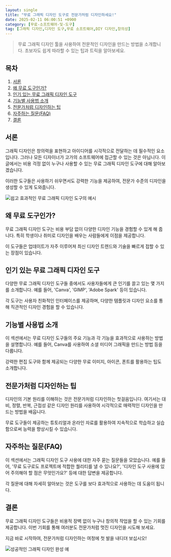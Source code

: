 ```yaml
---
layout: single
title: "무료 그래픽 디자인 도구로 전문가처럼 디자인하세요!"
date: 2025-02-11 06:00:51 +0900
category: [무료-소프트웨어-및-도구]
tag: [그래픽 디자인,디자인 도구,무료 소프트웨어,DIY 디자인,창의성]
---
```

  
> 무료 그래픽 디자인 툴을 사용하여 전문적인 디자인을 만드는 방법을 소개합니다. 초보자도 쉽게 따라할 수 있는 팁과 트릭을 알아보세요.

## 목차
1. [서론](#서론)
2. [왜 무료 도구인가?](#왜-무료-도구인가)
3. [인기 있는 무료 그래픽 디자인 도구](#인기-있는-무료-그래픽-디자인-도구)
4. [기능별 사용법 소개](#기능별-사용법-소개)
5. [전문가처럼 디자인하는 팁](#전문가처럼-디자인하는-팁)
6. [자주하는 질문(FAQ)](#자주하는-질문faq)
7. [결론](#결론)

## 서론

그래픽 디자인은 창의력을 표현하고 아이디어를 시각적으로 전달하는 데 필수적인 요소입니다. 그러나 모든 디자이너가 고가의 소프트웨어에 접근할 수 있는 것은 아닙니다. 이 글에서는 비용 걱정 없이 누구나 사용할 수 있는 무료 그래픽 디자인 도구에 대해 알아보겠습니다.


이러한 도구들은 사용하기 쉬우면서도 강력한 기능을 제공하여, 전문가 수준의 디자인을 생성할 수 있게 도와줍니다.


![쉽고 효과적인 무료 그래픽 디자인 도구의 예시](undefined)



## 왜 무료 도구인가?

무료 그래픽 디자인 도구는 비용 부담 없이 다양한 디자인 기능을 경험할 수 있게 해 줍니다. 특히 학생이나 취미로 디자인을 배우는 사람들에게 이점을 제공합니다.


이 도구들은 업데이트가 자주 이루어져 최신 디자인 트렌드와 기술을 빠르게 접할 수 있는 장점이 있습니다.



## 인기 있는 무료 그래픽 디자인 도구

다양한 무료 그래픽 디자인 도구들 중에서도 사용자들에게 큰 인기를 끌고 있는 몇 가지를 소개합니다. 예를 들어, 'Canva', 'GIMP', 'Adobe Spark' 등이 있습니다.


각 도구는 사용자 친화적인 인터페이스를 제공하며, 다양한 템플릿과 디자인 요소를 통해 직관적인 디자인 경험을 할 수 있습니다.



## 기능별 사용법 소개

이 섹션에서는 무료 디자인 도구들의 주요 기능과 각 기능을 효과적으로 사용하는 방법을 설명합니다. 예를 들어, Canva를 사용하여 소셜 미디어 그래픽을 만드는 방법 등을 다룹니다.


강력한 편집 도구와 함께 제공되는 다양한 무료 이미지, 아이콘, 폰트를 활용하는 팁도 소개합니다.



## 전문가처럼 디자인하는 팁

디자인의 기본 원리를 이해하는 것은 전문가처럼 디자인하는 첫걸음입니다. 여기서는 대비, 정렬, 반복, 근접성 같은 디자인 원리를 사용하여 시각적으로 매력적인 디자인을 만드는 방법을 배웁니다.


무료 도구들이 제공하는 튜토리얼과 온라인 자료를 활용하여 지속적으로 학습하고 실습함으로써 능력을 향상시킬 수 있습니다.



## 자주하는 질문(FAQ)

이 섹션에서는 그래픽 디자인 도구 사용에 대한 자주 묻는 질문들을 모았습니다. 예를 들어, '무료 도구로도 프로젝트에 적합한 퀄리티를 낼 수 있나요?', '디자인 도구 사용에 있어 주의해야 할 점은 무엇인가요?' 등에 대한 답변을 제공합니다.


각 질문에 대해 자세히 알아보는 것은 도구를 보다 효과적으로 사용하는 데 도움이 됩니다.



## 결론

무료 그래픽 디자인 도구들은 비용적 장벽 없이 누구나 창의적 작업을 할 수 있는 기회를 제공합니다. 이번 기회를 통해 여러분도 전문가처럼 멋진 디자인을 시도해 보세요.


지금 바로 시작하여, 전문가처럼 디자인하는 여정에 첫 발을 내디뎌 보십시오!


![성공적인 그래픽 디자인 완성 예](undefined)

